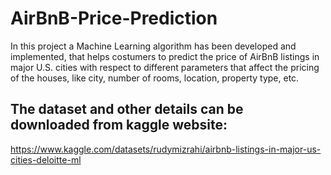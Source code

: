 # AirBnB-Price-Prediction
In this project a Machine Learning algorithm has been developed and implemented, that helps costumers to predict the price of AirBnB listings in major U.S. cities with respect to different parameters that affect the pricing of the houses, like city, number of rooms, location, property type, etc.  

## The dataset and other details can be downloaded from kaggle website:  
https://www.kaggle.com/datasets/rudymizrahi/airbnb-listings-in-major-us-cities-deloitte-ml
  

